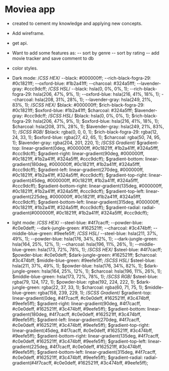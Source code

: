 # Moviea app

- created to cement my knowledge and applying new concepts.
- Add wireframe.
- get api.
- Want to add some features as:
-- sort by genre
-- sort by rating
-- add movie tracker and save comment to db

- color styles.
- Dark mode:
/*CSS HEX*/
--black: #000000ff;
--rich-black-fogra-29: #0c1821ff;
--oxford-blue: #1b2a41ff;
--charcoal: #324a5fff;
--lavender-gray: #ccc9dcff;
/*CSS HSL*/
--black: hsla(0, 0%, 0%, 1);
--rich-black-fogra-29: hsla(206, 47%, 9%, 1);
--oxford-blue: hsla(216, 41%, 18%, 1);
--charcoal: hsla(208, 31%, 28%, 1);
--lavender-gray: hsla(249, 21%, 83%, 1);
/*SCSS HEX*/
$black: #000000ff;
$rich-black-fogra-29: #0c1821ff;
$oxford-blue: #1b2a41ff;
$charcoal: #324a5fff;
$lavender-gray: #ccc9dcff;
/*SCSS HSL*/
$black: hsla(0, 0%, 0%, 1);
$rich-black-fogra-29: hsla(206, 47%, 9%, 1);
$oxford-blue: hsla(216, 41%, 18%, 1);
$charcoal: hsla(208, 31%, 28%, 1);
$lavender-gray: hsla(249, 21%, 83%, 1);
/*SCSS RGB*/
$black: rgba(0, 0, 0, 1);
$rich-black-fogra-29: rgba(12, 24, 33, 1);
$oxford-blue: rgba(27, 42, 65, 1);
$charcoal: rgba(50, 74, 95, 1);
$lavender-gray: rgba(204, 201, 220, 1);
/*SCSS Gradient*/
$gradient-top: linear-gradient(0deg, #000000ff, #0c1821ff, #1b2a41ff, #324a5fff, #ccc9dcff);
$gradient-right: linear-gradient(90deg, #000000ff, #0c1821ff, #1b2a41ff, #324a5fff, #ccc9dcff);
$gradient-bottom: linear-gradient(180deg, #000000ff, #0c1821ff, #1b2a41ff, #324a5fff, #ccc9dcff);
$gradient-left: linear-gradient(270deg, #000000ff, #0c1821ff, #1b2a41ff, #324a5fff, #ccc9dcff);
$gradient-top-right: linear-gradient(45deg, #000000ff, #0c1821ff, #1b2a41ff, #324a5fff, #ccc9dcff);
$gradient-bottom-right: linear-gradient(135deg, #000000ff, #0c1821ff, #1b2a41ff, #324a5fff, #ccc9dcff);
$gradient-top-left: linear-gradient(225deg, #000000ff, #0c1821ff, #1b2a41ff, #324a5fff, #ccc9dcff);
$gradient-bottom-left: linear-gradient(315deg, #000000ff, #0c1821ff, #1b2a41ff, #324a5fff, #ccc9dcff);
$gradient-radial: radial-gradient(#000000ff, #0c1821ff, #1b2a41ff, #324a5fff, #ccc9dcff);

- light mode:
/*CSS HEX*/
--steel-blue: #4f7cacff;
--powder-blue: #c0e0deff;
--dark-jungle-green: #162521ff;
--charcoal: #3c474bff;
--middle-blue-green: #9eefe5ff;
/*CSS HSL*/
--steel-blue: hsla(211, 37%, 49%, 1);
--powder-blue: hsla(176, 34%, 82%, 1);
--dark-jungle-green: hsla(164, 25%, 12%, 1);
--charcoal: hsla(196, 11%, 26%, 1);
--middle-blue-green: hsla(173, 72%, 78%, 1);
/*SCSS HEX*/
$steel-blue: #4f7cacff;
$powder-blue: #c0e0deff;
$dark-jungle-green: #162521ff;
$charcoal: #3c474bff;
$middle-blue-green: #9eefe5ff;
/*SCSS HSL*/
$steel-blue: hsla(211, 37%, 49%, 1);
$powder-blue: hsla(176, 34%, 82%, 1);
$dark-jungle-green: hsla(164, 25%, 12%, 1);
$charcoal: hsla(196, 11%, 26%, 1);
$middle-blue-green: hsla(173, 72%, 78%, 1);
/*SCSS RGB*/
$steel-blue: rgba(79, 124, 172, 1);
$powder-blue: rgba(192, 224, 222, 1);
$dark-jungle-green: rgba(22, 37, 33, 1);
$charcoal: rgba(60, 71, 75, 1);
$middle-blue-green: rgba(158, 239, 229, 1);
/*SCSS Gradient*/
$gradient-top: linear-gradient(0deg, #4f7cacff, #c0e0deff, #162521ff, #3c474bff, #9eefe5ff);
$gradient-right: linear-gradient(90deg, #4f7cacff, #c0e0deff, #162521ff, #3c474bff, #9eefe5ff);
$gradient-bottom: linear-gradient(180deg, #4f7cacff, #c0e0deff, #162521ff, #3c474bff, #9eefe5ff);
$gradient-left: linear-gradient(270deg, #4f7cacff, #c0e0deff, #162521ff, #3c474bff, #9eefe5ff);
$gradient-top-right: linear-gradient(45deg, #4f7cacff, #c0e0deff, #162521ff, #3c474bff, #9eefe5ff);
$gradient-bottom-right: linear-gradient(135deg, #4f7cacff, #c0e0deff, #162521ff, #3c474bff, #9eefe5ff);
$gradient-top-left: linear-gradient(225deg, #4f7cacff, #c0e0deff, #162521ff, #3c474bff, #9eefe5ff);
$gradient-bottom-left: linear-gradient(315deg, #4f7cacff, #c0e0deff, #162521ff, #3c474bff, #9eefe5ff);
$gradient-radial: radial-gradient(#4f7cacff, #c0e0deff, #162521ff, #3c474bff, #9eefe5ff);